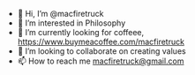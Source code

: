 - 👋 Hi, I’m @macfiretruck
- 👀 I’m interested in Philosophy
- 🌱 I’m currently looking for coffeee, https://www.buymeacoffee.com/macfiretruck
- 💞️ I’m looking to collaborate on creating values
- 📫 How to reach me macfiretruck@gmail.com

<!---
macfiretruck/macfiretruck is a ✨ special ✨ repository because its `README.md` (this file) appears on your GitHub profile.
You can click the Preview link to take a look at your changes.
--->

